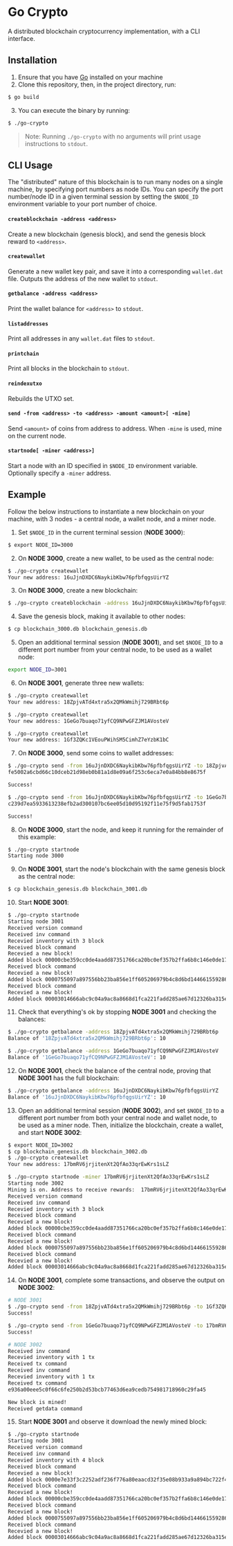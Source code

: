 # Go Crypto
A distributed blockchain cryptocurrency implementation, with a CLI interface.

## Installation
1. Ensure that you have [Go](https://golang.org/doc/install) installed on your machine
2. Clone this repository, then, in the project directory, run:
```sh
$ go build
```
3. You can execute the binary by running:
```sh
$ ./go-crypto
```
> Note: Running `./go-crypto` with no arguments will print usage instructions to `stdout`.

## CLI Usage
The "distributed" nature of this blockchain is to run many nodes on a single machine, by specifying port numbers as node IDs. You can specify the port number/node ID in a given terminal session by setting the `$NODE_ID` environment variable to your port number of choice.

#### `createblockchain -address <address>`
Create a new blockchain (genesis block), and send the genesis block reward to `<address>`.

#### `createwallet`
Generate a new wallet key pair, and save it into a corresponding `wallet.dat` file. Outputs the address of the new wallet to `stdout`.

#### `getbalance -address <address>`
Print the wallet balance for `<address>` to `stdout`.

#### `listaddresses`
Print all addresses in any `wallet.dat` files to `stdout`.

#### `printchain`
Print all blocks in the blockchain to `stdout`.

#### `reindexutxo`
Rebuilds the UTXO set.

#### `send -from <address> -to <address> -amount <amount>[ -mine]`
Send `<amount>` of coins from address to address. When `-mine` is used, mine on the current node.

#### `startnode[ -miner <address>]`
Start a node with an ID specified in `$NODE_ID` environment variable. Optionally specify a `-miner` address.

## Example
Follow the below instructions to instantiate a new blockchain on your machine, with 3 nodes - a central node, a wallet node, and a miner node.
1. Set `$NODE_ID` in the current terminal session (**NODE 3000**):
```sh
$ export NODE_ID=3000
```
2. On **NODE 3000**, create a new wallet, to be used as the central node:
```sh
$ ./go-crypto createwallet
Your new address: 16uJjnDXDC6NaykibKbw76pfbfqgsUirYZ
```
3. On **NODE 3000**, create a new blockchain:
```sh
$ ./go-crypto createblockchain -address 16uJjnDXDC6NaykibKbw76pfbfqgsUirYZ
```
4. Save the genesis block, making it available to other nodes:
```sh
$ cp blockchain_3000.db blockchain_genesis.db
```
5. Open an additional terminal session (**NODE 3001**), and set `$NODE_ID` to a different port number from your central node, to be used as a wallet node:
```sh
export NODE_ID=3001
```
6. On **NODE 3001**, generate three new wallets:
```sh
$ ./go-crypto createwallet
Your new address: 18ZpjvATd4xtra5x2QMkWmihj729BRbt6p

$ ./go-crypto createwallet
Your new address: 1GeGo7buaqo71yfCQ9NPwGFZJM1AVosteV

$ ./go-crypto createwallet
Your new address: 1Gf3ZQKc1VEouPWihSM5CimhZ7eYzbK1bC
```
7. On **NODE 3000**, send some coins to wallet addresses:
```sh
$ ./go-crypto send -from 16uJjnDXDC6NaykibKbw76pfbfqgsUirYZ -to 18ZpjvATd4xtra5x2QMkWmihj729BRbt6p -amount 10 -mine
fe5002a6cbd66c10dceb21d98eb0b81a1d8e09a6f253c6eca7e0a84bb8e8675f

Success!

$ ./go-crypto send -from 16uJjnDXDC6NaykibKbw76pfbfqgsUirYZ -to 1GeGo7buaqo71yfCQ9NPwGFZJM1AVosteV -amount 10 -mine
c239d7ea5933613238efb2ad300107bc6ee05d10d95192f11e75f9d5fab1753f

Success!
```
8. On **NODE 3000**, start the node, and keep it running for the remainder of this example:
```sh
$ ./go-crypto startnode
Starting node 3000

```
9. On **NODE 3001**, start the node's blockchain with the same genesis block as the central node:
```sh
$ cp blockchain_genesis.db blockchain_3001.db
```
10. Start **NODE 3001**:
```sh
$ ./go-crypto startnode
Starting node 3001
Received version command
Received inv command
Recevied inventory with 3 block
Received block command
Recevied a new block!
Added block 00000cbe359cc0de4aadd87351766ca20bc0ef357b2ffa6b8c146e0de17e3621
Received block command
Recevied a new block!
Added block 0000755097a897556bb23ba856e1ff605206979b4c8d6bd1446615592866c70c
Received block command
Recevied a new block!
Added block 00003014666abc9c04a9ac8a8668d1fca221fadd285ae67d12326ba315e6c472
```
11. Check that everything's ok by stopping **NODE 3001** and checking the balances:
```sh
$ ./go-crypto getbalance -address 18ZpjvATd4xtra5x2QMkWmihj729BRbt6p
Balance of '18ZpjvATd4xtra5x2QMkWmihj729BRbt6p': 10

$ ./go-crypto getbalance -address 1GeGo7buaqo71yfCQ9NPwGFZJM1AVosteV
Balance of '1GeGo7buaqo71yfCQ9NPwGFZJM1AVosteV': 10
```
12. On **NODE 3001**, check the balance of the central node, proving that **NODE 3001** has the full blockchain:
```sh
$ ./go-crypto getbalance -address 16uJjnDXDC6NaykibKbw76pfbfqgsUirYZ
Balance of '16uJjnDXDC6NaykibKbw76pfbfqgsUirYZ': 10
```
13. Open an additional terminal session (**NODE 3002**), and set `$NODE_ID` to a different port number from both your central node and wallet node, to be used as a miner node. Then, initialize the blockchain, create a wallet, and start **NODE 3002**:
```sh
$ export NODE_ID=3002
$ cp blockchain_genesis.db blockchain_3002.db
$ ./go-crypto createwallet
Your new address: 17bmRV6jrjitenXt2QfAo33qrEwKrs1sLZ

$ ./go-crypto startnode -miner 17bmRV6jrjitenXt2QfAo33qrEwKrs1sLZ
Starting node 3002
Mining is on. Address to receive rewards:  17bmRV6jrjitenXt2QfAo33qrEwKrs1sLZ
Received version command
Received inv command
Recevied inventory with 3 block
Received block command
Recevied a new block!
Added block 00000cbe359cc0de4aadd87351766ca20bc0ef357b2ffa6b8c146e0de17e3621
Received block command
Recevied a new block!
Added block 0000755097a897556bb23ba856e1ff605206979b4c8d6bd1446615592866c70c
Received block command
Recevied a new block!
Added block 00003014666abc9c04a9ac8a8668d1fca221fadd285ae67d12326ba315e6c472
```
14. On **NODE 3001**, complete some transactions, and observe the output on **NODE 3002**:
```sh
# NODE 3001
$ ./go-crypto send -from 18ZpjvATd4xtra5x2QMkWmihj729BRbt6p -to 1Gf3ZQKc1VEouPWihSM5CimhZ7eYzbK1bC -amount 1
Success!

$ ./go-crypto send -from 1GeGo7buaqo71yfCQ9NPwGFZJM1AVosteV -to 17bmRV6jrjitenXt2QfAo33qrEwKrs1sLZ -amount 1
Success!

# NODE 3002
Received inv command
Recevied inventory with 1 tx
Received tx command
Received inv command
Recevied inventory with 1 tx
Received tx command
e936a00eee5c0f66c6fe250b2d53bcb77463d6ea9cedb754981718960c29fa45

New block is mined!
Received getdata command

```
15. Start **NODE 3001** and observe it download the newly mined block:
```sh
$ ./go-crypto startnode
Starting node 3001
Received version command
Received inv command
Recevied inventory with 4 block
Received block command
Recevied a new block!
Added block 0000e7e33f3c2252adf236f776a80eaacd32f35e08b933a9a894bc722f46253e
Received block command
Recevied a new block!
Added block 00000cbe359cc0de4aadd87351766ca20bc0ef357b2ffa6b8c146e0de17e3621
Received block command
Recevied a new block!
Added block 0000755097a897556bb23ba856e1ff605206979b4c8d6bd1446615592866c70c
Received block command
Recevied a new block!
Added block 00003014666abc9c04a9ac8a8668d1fca221fadd285ae67d12326ba315e6c472
```
